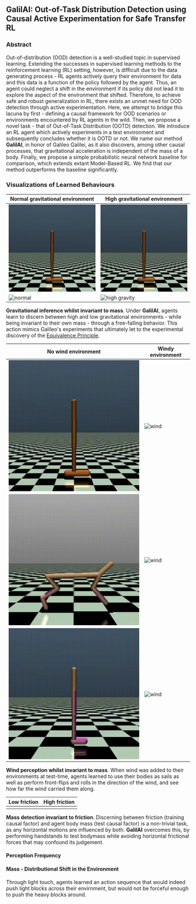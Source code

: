 ## GalilAI: Out-of-Task Distribution Detection using Causal Active Experimentation for Safe Transfer RL

### Abstract
Out-of-distribution (OOD) detection is a well-studied topic in supervised learning. Extending the successes in supervised learning methods to the reinforcement learning (RL) setting, however, is difficult due to the data generating process - RL agents actively query their environment for data and this data is a function of the policy followed by the agent. Thus, an agent could neglect a shift in the environment if its policy did not lead it to explore the aspect of the environment that shifted. Therefore, to achieve safe and robust generalization in RL, there exists an unmet need for OOD detection through active experimentation. Here, we attempt to bridge this lacuna by first - defining a causal framework for OOD scenarios or environments encountered by RL agents in the wild. Then, we propose a novel task - that of Out-of-Task Distribution (OOTD) detection. We introduce an RL agent which actively experiments in a test environment and subsequently concludes whether it is OOTD or not. We name our method **GalilAI**, in honor of Galileo Galilei, as it also discovers, among other causal processes, that gravitational acceleration is independent of the mass of a body. Finally, we propose a simple probabilistic neural network baseline for comparison, which extends extant Model-Based RL. We find that our method outperforms the baseline significantly. 

### Visualizations of Learned Behaviours


| Normal gravitational environment | High gravitational environment |
| -------------------------------- | ------------------------------ |
| ![Normal](/data/behaviors/hopper-gravity/hopper-mass1.20-gravity-15.7-trainEnv-true-measureFall.gif) | ![High](/data/behaviors/hopper-gravity/hopper-mass1.20-gravity-15.7-testEnv-true-measureFall.gif) |
| ![normal](data/behaviors/cheetah-gravity/cheetah-mass1.80-gravity-15.7-trainEnv-correct-Handstand.gif) | ![high gravity](data/behaviors/cheetah-gravity/cheetah-mass1.80-gravity-15.7-testEnv-correct-noHandstand.gif) |

**Gravitational inference whilst invariant to mass**.
Under **GalilAI**, agents learn to discern between high and low gravitational environments - while being invariant to their own mass - through a free-falling behavior. This action mimics Galileo's experiments that ultimately let to the experimental discovery of the [Equivalence Principle](https://en.wikipedia.org/wiki/Equivalence_principle).



| No wind environment | Windy environment |
| ------------------- | ----------------- |
| ![No wind](data/behaviors/hopper-wind/hopper-mass1.00-gravity3.9-trainEnv-true.gif) | ![wind](data/behaviors/hopper-wind/hopper-mass1.00-gravity3.9-testEnv-true.gif) |
| ![No](data/behaviors/cheetah-wind/cheetah-mass0.60-gravity2.0-trainEnv-correct-backflip.gif) | ![wind](data/behaviors/cheetah-wind/cheetah-mass0.60-gravity2.0-testEnv-correct-backflip.gif) |
| ![no wind](data/behaviors/walker-wind/walker-mass2.00-gravity9.8-trainEnv-fallBack.gif) | ![wind](data/behaviors/walker-wind/walker-mass2.00-gravity9.8-testEnv.gif)|

**Wind perception whilst invariant to mass**.
When wind was added to their environments at test-time, agents learned to use their bodies as sails as well as perform front-flips and rolls in the direction of the wind, and see how far the wind carried them along.


| Low friction | High friction |
| ------------ | ------------- |
|  |  |

**Mass detection invariant to friction**.
Discerning between friction (training causal factor) and agent body mass (test causal factor) is a non-trivial task, as any horizontal motions are influenced by both. **GalilAI** overcomes this, by performing handstands to test bodymass while avoiding horizontal frictional forces that may confound its judgement.

#### Perception Frequency

#### Mass - Distributional Shift in the Environment
Through light touch, agents learned an action sequence that would indeed push light blocks across their envirnment, but would not be forceful enough to push the heavy blocks around.
